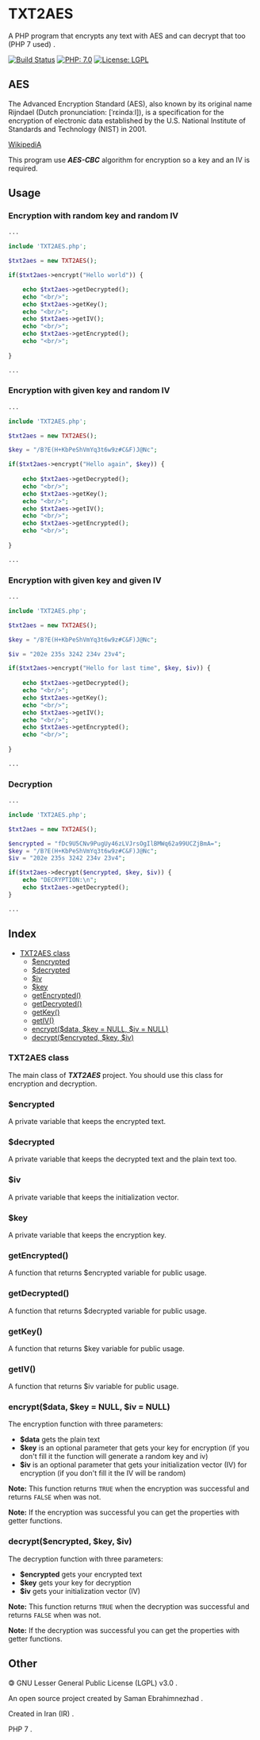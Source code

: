 # TXT2AES
A PHP program that encrypts any text with AES and can decrypt that too (PHP 7 used) .

[![Build Status](https://img.shields.io/badge/build-passing-success)](https://samebison.ir)
[![PHP: 7.0](https://img.shields.io/badge/php-7.0-blueviolet)](https://php.net)
[![License: LGPL](https://img.shields.io/badge/license-LGPL--3.0-informational)](https://www.gnu.org/licenses/lgpl-3.0)

## AES

The Advanced Encryption Standard (AES), also known by its original name Rijndael (Dutch pronunciation: [ˈrɛindaːl]), is a specification for the encryption of electronic data established by the U.S. National Institute of Standards and Technology (NIST) in 2001.

[WikipediA](https://en.wikipedia.org/wiki/Advanced_Encryption_Standard)

This program use ***AES-CBC*** algorithm for encryption so a key and an IV is required.

## Usage

### Encryption with random key and random IV

```PHP 
...

include 'TXT2AES.php';

$txt2aes = new TXT2AES();

if($txt2aes->encrypt("Hello world")) {

    echo $txt2aes->getDecrypted();
    echo "<br/>";
    echo $txt2aes->getKey();
    echo "<br/>";
    echo $txt2aes->getIV();
    echo "<br/>";
    echo $txt2aes->getEncrypted();
    echo "<br/>";
    
}

...

```

### Encryption with given key and random IV

```PHP 
...

include 'TXT2AES.php';

$txt2aes = new TXT2AES();

$key = "/B?E(H+KbPeShVmYq3t6w9z#C&F)J@Nc";

if($txt2aes->encrypt("Hello again", $key)) {
    
    echo $txt2aes->getDecrypted();
    echo "<br/>";
    echo $txt2aes->getKey();
    echo "<br/>";
    echo $txt2aes->getIV();
    echo "<br/>";
    echo $txt2aes->getEncrypted();
    echo "<br/>";
    
}

...

```

### Encryption with given key and given IV

```PHP 
...

include 'TXT2AES.php';

$txt2aes = new TXT2AES();

$key = "/B?E(H+KbPeShVmYq3t6w9z#C&F)J@Nc";

$iv = "202e 235s 3242 234v 23v4";

if($txt2aes->encrypt("Hello for last time", $key, $iv)) {
    
    echo $txt2aes->getDecrypted();
    echo "<br/>";
    echo $txt2aes->getKey();
    echo "<br/>";
    echo $txt2aes->getIV();
    echo "<br/>";
    echo $txt2aes->getEncrypted();
    echo "<br/>";
    
}

...

```

### Decryption

```PHP 
...

include 'TXT2AES.php';

$txt2aes = new TXT2AES();

$encrypted = "fDc9U5CNv9PugUy46zLVJrsOgIlBMWq62a99UCZjBmA=";
$key = "/B?E(H+KbPeShVmYq3t6w9z#C&F)J@Nc";
$iv = "202e 235s 3242 234v 23v4";

if($txt2aes->decrypt($encrypted, $key, $iv)) {
    echo "DECRYPTION:\n";
    echo $txt2aes->getDecrypted();
}

...

```

## Index

- [TXT2AES class](https://github.com/ebsa491/TXT2AES/blob/master/README.md#txt2aes-class)
  - [$encrypted](https://github.com/ebsa491/TXT2AES/blob/master/README.md#encrypted)
  - [$decrypted](https://github.com/ebsa491/TXT2AES/blob/master/README.md#decrypted)
  - [$iv](https://github.com/ebsa491/TXT2AES/blob/master/README.md#iv)
  - [$key](https://github.com/ebsa491/TXT2AES/blob/master/README.md#key)
  - [getEncrypted()](https://github.com/ebsa491/TXT2AES/blob/master/README.md#getencrypted)
  - [getDecrypted()](https://github.com/ebsa491/TXT2AES/blob/master/README.md#getdecrypted)
  - [getKey()](https://github.com/ebsa491/TXT2AES/blob/master/README.md#getkey)
  - [getIV()](https://github.com/ebsa491/TXT2AES/blob/master/README.md#getiv)
  - [encrypt($data, $key = NULL, $iv = NULL)](https://github.com/ebsa491/TXT2AES/blob/master/README.md#encryptdata-key--null-iv--null)
  - [decrypt($encrypted, $key, $iv)](https://github.com/ebsa491/TXT2AES/blob/master/README.md#decryptencrypted-key-iv)

### TXT2AES class

The main class of ***TXT2AES*** project. You should use this class for encryption and decryption.

### $encrypted

A private variable that keeps the encrypted text.

### $decrypted

A private variable that keeps the decrypted text and the plain text too.

### $iv

A private variable that keeps the initialization vector.

### $key

A private variable that keeps the encryption key.

### getEncrypted()

A function that returns $encrypted variable for public usage.


### getDecrypted()

A function that returns $decrypted variable for public usage.

### getKey()

A function that returns $key variable for public usage.

### getIV()

A function that returns $iv variable for public usage.

### encrypt($data, $key = NULL, $iv = NULL)

The encryption function with three parameters: 
* **$data** gets the plain text
* **$key** is an optional parameter that gets your key for encryption (if you don't fill it the function will generate a random key and iv)
* **$iv** is an optional parameter that gets your initialization vector (IV) for encryption (if you don't fill it the IV will be random)

**Note:** This function returns ```TRUE``` when the encryption was successful and returns ```FALSE``` when was not.

**Note:** If the encryption was successful you can get the properties with getter functions.

### decrypt($encrypted, $key, $iv)

The decryption function with three parameters:
* **$encrypted** gets your encrypted text
* **$key** gets your key for decryption
* **$iv** gets your initialization vector (IV)

**Note:** This function returns ```TRUE``` when the decryption was successful and returns ```FALSE``` when was not.

**Note:** If the decryption was successful you can get the properties with getter functions.

## Other

&#127279; GNU Lesser General Public License (LGPL) v3.0 .

An open source project created by Saman Ebrahimnezhad .

Created in Iran (IR) .

PHP 7 .
